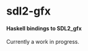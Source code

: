 # sdl2-gfx

<!-- [![Build Status](https://travis-ci.org/sbidin/sdl2-gfx.svg?branch=master)](https://travis-ci.org/sbidin/sdl2-gfx) -->

#### Haskell bindings to SDL2_gfx

Currently a work in progress.

<!-- Both the raw and the higher level bindings should allow you to use any aspect -->
<!-- of the original SDL2_gfx library. Please report an issue if you encounter a bug -->
<!-- or feel that something is missing. -->

<!-- ##### Install -->

<!-- This library depends on and is meant to be used with the `new-api` branch of -->
<!-- [haskell-game/sdl2](https://github.com/haskell-game/sdl2). After installing -->
<!-- haskell-game/sdl2, you can install sdl2-gfx manually from source: -->

<!-- ```bash -->
<!-- git clone git@github.com:sbidin/sdl2-gfx.git -->
<!-- cd sdl2-gfx -->
<!-- cabal install -->
<!-- ``` -->

<!-- Note that you might get compile errors if you're not using the latest GHC. Only -->
<!-- 7.10 is currently tested. -->

<!-- ##### Documentation -->

<!-- You can find the documentation [here](https://bidin.eu/docs/sdl2-gfx). -->

<!-- The -->
<!-- [original SDL2_gfx documentation](http://www.ferzkopp.net/Software/SDL2_gfx/Docs/html/index.html) -->
<!-- can also help, as the bindings are close to a direct mapping. -->

<!-- ##### Example -->

<!-- A small example executable is included with the library. It loads a given font -->
<!-- and uses it to display text in various ways. You can find it in the `example` -->
<!-- directory. -->

<!-- ```bash -->
<!-- cd sdl2-gfx -->
<!-- cabal run path/to/some/font.type -->
<!-- ``` -->
